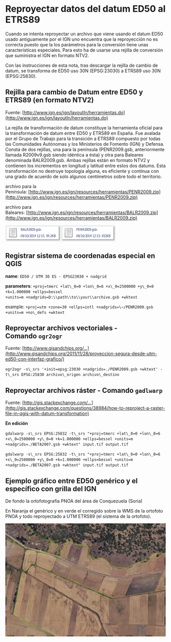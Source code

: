 Reproyectar datos del datum ED50 al ETRS89
==========================================

Cuando se intenta reproyectar un archivo que viene usando el datum ED50
usado antiguamente por el IGN uno encuentra que la reproyección no es
correcta puesto que la los parámetros para la conversión tiene unas
características especiales. Para esto ha de usarse una rejilla de
conversión que suministra el IGN en formato NTV2.

Con las instrucciones de esta nota, tras descargar la rejilla de cambio
de datum, se transforma de ED50 uso 30N (EPSG:23030) a ETRS89 uso 30N
(EPSG:25830).

## Rejilla para cambio de Datum entre ED50 y ETRS89 (en formato NTV2)

Fuente: [http://www.ign.es/ign/layoutIn/herramientas.do](http://www.ign.es/ign/layoutIn/herramientas.do)

La rejilla de transformación de datum constituye la herramienta oficial
para la transformación de datum entre ED50 y ETRS89 en España. Fue
avalada por el Grupo de Trabajo para la transición a ETRS89 compuesto
por todas las Comunidades Autónomas y los Ministerios de Fomento (IGN) y
Defensa. Consta de dos rejillas, una para la península (PENR2009.gsb,
anteriormente llamada R2009v9.gsb siendo idéntica a ésta) y otra para
Baleares denominada BALR2009.gsb. Ambas rejillas están en formato NTV2 y
contienen los incrementos en longitud y latitud entre estos dos datums.
Esta transformación no destruye topología alguna, es eficiente y
contínua con una grado de acuerdo de solo algunos centímetros sobre todo
el territorio.


archivo para la
Península: [http://www.ign.es/ign/resources/herramientas/PENR2009.zip](http://www.ign.es/ign/resources/herramientas/PENR2009.zip)

archivo para
Baleares: [http://www.ign.es/ign/resources/herramientas/BALR2009.zip](http://www.ign.es/ign/resources/herramientas/BALR2009.zip)


[![BALR2009.gsb](911de68682181373b3c1430cc6c5ee66.png)](BALR2009.gsb)[![PENR2009.gsb](4ec69f3d51cb5ab387376f0e664b6a80.png)](PENR2009.gsb)



## Registrar sistema de coordenadas especial en QGIS

**name**: `ED50 / UTM 30 ES - EPSG23030 + nadgrid`

**parameters**: `+proj=tmerc +lat\_0=0 +lon\_0=6 +x\_0=2500000 +y\_0=0 +k=1.000000 +ellps=bessel +units=m +nadgrids=D:\\path\\to\\your\\archive.gsb +wktext`

example: `+proj=utm +zone=30 +ellps=intl +nadgrids=\~/PENR2009.gsb +units=m +no\_defs +wktext`

## Reproyectar archivos vectoriales - Comando `ogr2ogr`

Fuente: [http://www.gisandchips.org/...](http://www.gisandchips.org/2011/11/28/proyeccion-segura-desde-utm-ed50-con-interfaz-grafico/)

`ogr2ogr -s\_srs '+init=epsg:23030 +nadgrids=./PENR2009.gsb +wktext' -t\_srs EPSG:25830 archivo\_origen archivo\_destino`


## Reproyectar archivos ráster - Comando `gadlwarp`

Fuente: [http://gis.stackexchange.com/...](http://gis.stackexchange.com/questions/38984/how-to-reproject-a-raster-file-in-qgis-with-datum-transformation)


**En edición**

`gdalwarp -s\_srs EPSG:25832 -t\_srs "+proj=tmerc +lat\_0=0 +lon\_0=6 +x\_0=2500000 +y\_0=0 +k=1.000000 +ellps=bessel +units=m +nadgrids=./BETA2007.gsb +wktext" input.tif output.tif`

`gdalwarp -s\_srs EPSG:25832 -t\_srs "+proj=tmerc +lat\_0=0 +lon\_0=6 +x\_0=2500000 +y\_0=0 +k=1.000000 +ellps=bessel +units=m +nadgrids=./BETA2007.gsb +wktext" input.tif output.tif`


## Ejemplo gráfico entre ED50 genérico y el específico con grilla del IGN

De fondo la ortofotografía PNOA del área de Conquezuela (Soria)

En Naranja el genérico y en verde el corregido sobre la WMS de la ortofoto PNOA y todo reproyectado a UTM ETRS89 (el sistema de la ortofoto).

![comparativa ed50](ed50_compare.png)
